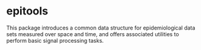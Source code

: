 # epitools

This package introduces a common data structure for epidemiological data sets
measured over space and time, and offers associated utilities to perform basic
signal processing tasks. 
